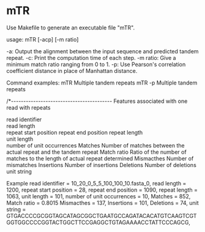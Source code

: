 # mTR
Use Makefile to generate an executable file "mTR".

usage: mTR [-acp] [-m ratio] <fasta file name> 

-a: Output the alignment between the input sequence and predicted tandem repeat.
-c: Print the computation time of each step.
-m ratio: Give a minimum match ratio ranging from 0 to 1.
-p: Use Pearson's correlation coefficient distance in place of Manhattan distance.

Command examples:
mTR   <fasta file>        Multiple tandem repeats
mTR -p  <fasta file>    Multiple tandem repeats

/*-----------------------------------------
Features associated with one read with repeats

read identifier        
read length   
repeat start position
repeat end position 
repeat length      
unit length    
number of unit occurrences 
Matches        Number of matches between the actual repeat and the tandem repeat
Match ratio   Ratio of the number of matches to the length of actual repeat determined
Mismacthes  Number of mismatches
Insertions      Number of insertions
Deletions       Number of deletions
unit string


Example
read identifier = 10_20_0_5_5_100_100_10.fasta_0,
read length = 1200,
repeat start position = 28,
repeat end position  = 1090,
repeat length = 1063,
unit length = 101,
number of unit occurrences = 10,
Matches  = 852,
Match ratio = 0.8015
Mismacthes = 137,
Insertions  = 101,
Deletions  = 74,
unit string = GTGACCCCGCGGTAGCATAGCGGCTGAATGCCAGATACACATGTCAAGTCGTGGTGGCCCCGGTACTGGCTTCCGAGGCTGTAGAAAACCTATTCCCAGCG,



